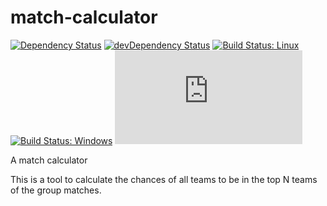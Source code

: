 # match-calculator

[![Dependency Status](https://david-dm.org/plantain-00/match-calculator.svg)](https://david-dm.org/plantain-00/match-calculator)
[![devDependency Status](https://david-dm.org/plantain-00/match-calculator/dev-status.svg)](https://david-dm.org/plantain-00/match-calculator#info=devDependencies)
[![Build Status: Linux](https://travis-ci.org/plantain-00/match-calculator.svg?branch=master)](https://travis-ci.org/plantain-00/match-calculator)
[![Build Status: Windows](https://ci.appveyor.com/api/projects/status/github/plantain-00/match-calculator?branch=master&svg=true)](https://ci.appveyor.com/project/plantain-00/match-calculator/branch/master)
[![type-coverage](https://img.shields.io/badge/dynamic/json.svg?label=type-coverage&prefix=%E2%89%A5&suffix=%&query=$.typeCoverage.atLeast&uri=https%3A%2F%2Fraw.githubusercontent.com%2Fplantain-00%2Fmatch-calculator%2Fmaster%2Fpackage.json)](https://github.com/plantain-00/match-calculator)

A match calculator

This is a tool to calculate the chances of all teams to be in the top N teams of the group matches.
